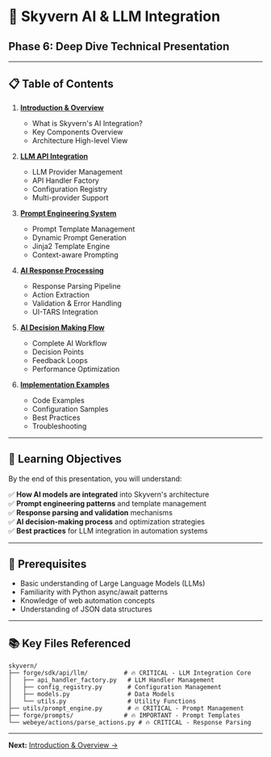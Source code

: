# 🧠 Skyvern AI & LLM Integration
## Phase 6: Deep Dive Technical Presentation

---

## 📋 Table of Contents

1. **[Introduction & Overview](./01-introduction.md)**
   - What is Skyvern's AI Integration?
   - Key Components Overview
   - Architecture High-level View

2. **[LLM API Integration](./02-llm-api-integration.md)**
   - LLM Provider Management
   - API Handler Factory
   - Configuration Registry
   - Multi-provider Support

3. **[Prompt Engineering System](./03-prompt-engineering.md)**
   - Prompt Template Management
   - Dynamic Prompt Generation
   - Jinja2 Template Engine
   - Context-aware Prompting

4. **[AI Response Processing](./04-ai-response-processing.md)**
   - Response Parsing Pipeline
   - Action Extraction
   - Validation & Error Handling
   - UI-TARS Integration

5. **[AI Decision Making Flow](./05-ai-decision-flow.md)**
   - Complete AI Workflow
   - Decision Points
   - Feedback Loops
   - Performance Optimization

6. **[Implementation Examples](./06-implementation-examples.md)**
   - Code Examples
   - Configuration Samples
   - Best Practices
   - Troubleshooting

---

## 🎯 Learning Objectives

By the end of this presentation, you will understand:

✅ **How AI models are integrated** into Skyvern's architecture  
✅ **Prompt engineering patterns** and template management  
✅ **Response parsing and validation** mechanisms  
✅ **AI decision-making process** and optimization strategies  
✅ **Best practices** for LLM integration in automation systems  

---

## 🔧 Prerequisites

- Basic understanding of Large Language Models (LLMs)
- Familiarity with Python async/await patterns
- Knowledge of web automation concepts
- Understanding of JSON data structures

---

## 📚 Key Files Referenced

```
skyvern/
├── forge/sdk/api/llm/          # 🔥 CRITICAL - LLM Integration Core
│   ├── api_handler_factory.py   # LLM Handler Management
│   ├── config_registry.py       # Configuration Management
│   ├── models.py                # Data Models
│   └── utils.py                 # Utility Functions
├── utils/prompt_engine.py       # 🔥 CRITICAL - Prompt Management
├── forge/prompts/              # 🔥 IMPORTANT - Prompt Templates
└── webeye/actions/parse_actions.py # 🔥 CRITICAL - Response Parsing
```

---

**Next:** [Introduction & Overview →](./01-introduction.md)